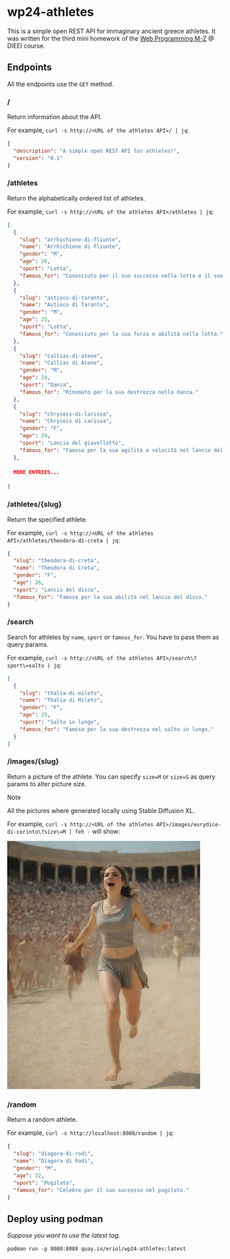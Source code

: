 # wp24-athletes

This is a simple open REST API for immaginary ancient greece athletes.
It was written for the third mini homework of the
[Web Programming M-Z](https://perceivelab.github.io/wp-mz-24) @ DIEEI
course.

## Endpoints

All the endpoints use the `GET` method.

### /

Return information about the API.

For example, `curl -s http://<URL of the athletes API>/ | jq`:

```json
{
  "description": "A simple open REST API for athletes!",
  "version": "0.1"
}
```

### /athletes

Return the alphabetically ordered list of athletes.

For example, `curl -s http://<URL of the athletes API>/athletes | jq`:

```json
[
  {
    "slug": "arrhichione-di-fliunte",
    "name": "Arrhichione di Fliunte",
    "gender": "M",
    "age": 26,
    "sport": "Lotta",
    "famous_for": "Conosciuto per il suo successo nella lotta e il suo sacrificio durante una competizione."
  },
  {
    "slug": "astioco-di-taranto",
    "name": "Astioco di Taranto",
    "gender": "M",
    "age": 25,
    "sport": "Lotta",
    "famous_for": "Conosciuto per la sua forza e abilità nella lotta."
  },
  {
    "slug": "callias-di-atene",
    "name": "Callias di Atene",
    "gender": "M",
    "age": 24,
    "sport": "Danza",
    "famous_for": "Rinomato per la sua destrezza nella danza."
  },
  {
    "slug": "chryseis-di-larissa",
    "name": "Chryseis di Larissa",
    "gender": "F",
    "age": 24,
    "sport": "Lancio del giavellotto",
    "famous_for": "Famosa per la sua agilità e velocità nel lancio del giavellotto."
  },

  MORE ENTRIES...

]
```

### /athletes/{slug}

Return the specified athlete.

For example, `curl -s http://<URL of the athletes API>/athletes/theodora-di-creta | jq`:

```json
{
  "slug": "theodora-di-creta",
  "name": "Theodora di Creta",
  "gender": "F",
  "age": 26,
  "sport": "Lancio del disco",
  "famous_for": "Famosa per la sua abilità nel lancio del disco."
}
```

### /search

Search for athletes by `name`, `sport` or `famous_for`. You have to pass
them as query params.

For example, `curl -s http://<URL of the athletes API>/search\?sport\=salto | jq`:

```json
[
  {
    "slug": "thalia-di-mileto",
    "name": "Thalia di Mileto",
    "gender": "F",
    "age": 25,
    "sport": "Salto in lungo",
    "famous_for": "Famosa per la sua destrezza nel salto in lungo."
  }
]
```

### /images/{slug}

Return a picture of the athlete. You can specify `size=M` or `size=S` as query params to alter picture size.

> [!NOTE]
> All the pictures where generated locally using Stable Diffusion XL.

For example, `curl -s http://<URL of the athletes API>/images/eurydice-di-corinto\?size\=M | feh -` will show:

<img src="images/eurydice-di-corinto.jpg" width="448"/>

### /random

Return a random athlete.

For example, `curl -s http://localhost:8080/random | jq`:

```json
{
  "slug": "diagora-di-rodi",
  "name": "Diagora di Rodi",
  "gender": "M",
  "age": 32,
  "sport": "Pugilato",
  "famous_for": "Celebre per il suo successo nel pugilato."
}
```

## Deploy using podman

*Suppose you want to use the latest tag.*

```
podman run -p 8080:8080 quay.io/eriol/wp24-athletes:latest
```
